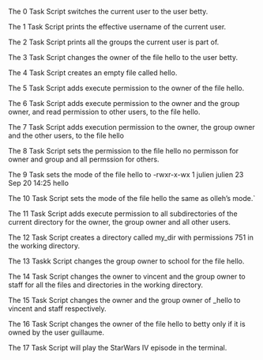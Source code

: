 The 0 Task Script switches the current user to the user betty.

The 1 Task Script prints the effective username of the current user.

The 2 Task Script prints all the groups the current user is part of.

The 3 Task Script changes the owner of the file hello to the user betty.

The 4 Task Script creates an empty file called hello.

The 5 Task Script adds execute permission to the owner of the file hello.

The 6 Task Script adds execute permission to the owner and the group owner, and read permission to other users, to the file hello.

The 7 Task Script adds execution permission to the owner, the group owner and the other users, to the file hello

The 8 Task Script sets the permission to the file hello no permisson for owner and group and all permssion for others.

The 9 Task  sets the mode of the file hello to -rwxr-x-wx 1 julien julien 23 Sep 20 14:25 hello

The 10 Task Script sets the mode of the file hello the same as olleh’s mode.`

The 11 Task Script adds execute permission to all subdirectories of the current directory for the owner, the group owner and all other users. 

The 12 Task Script creates a directory called my_dir with permissions 751 in the working directory.

The 13 Taskk Script changes the group owner to school for the file hello.

The 14 Task Script changes the owner to vincent and the group owner to staff for all the files and directories in the working directory.

The 15 Task Script changes the owner and the group owner of _hello to vincent and staff respectively.

The 16 Task Script changes the owner of the file hello to betty only if it is owned by the user guillaume.

The 17 Task Script will play the StarWars IV episode in the terminal.


